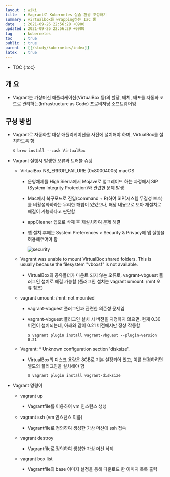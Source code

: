 ```yaml
---
layout  : wiki
title   : Vagrant로 Kubernetes 실습 환경 조성하기
summary : virtualbox를 wrapping하는 IaC 툴
date    : 2021-09-26 22:56:28 +0900
updated : 2021-09-26 22:56:29 +0900
tag     : kubernetes
toc     : true
public  : true
parent  : [[/study/kubernetes/index]]
latex   : true
---
```

* TOC
{:toc}

## 개 요

* Vagrant는 가상머신 애플리케이션(VirtualBox 등)의 할당, 배치, 배포를 자동화 코드로 관리하는(Infrastructure as Code) 프로비저닝 소프트웨어임
    
## 구성 방법

* Vagrant로 자동화할 대상 애플리케이션을 사전에 설치해야 하며, VirtualBox를 설치하도록 함

    ```shell
    $ brew install --cask VirtualBox
    ```

* Vagrant 실행시 발생한 오류와 트러블 슈팅

    * VirtualBox NS_ERROR_FAILURE (0x80004005) macOS

        * 운영체제를 High Sierra에서 Mojave로 업그레이드 하는 과정에서 SIP (System Integrity Protection)와 관련한 문제 발생

        * Mac에서 복구모드로 진입(command + R)하여 SIP(시스템 무결성 보호)를 비활성화하라는 무리한 해법이 있었으나, 해당 내용으로 보아 재설치로 해결이 가능하다고 판단함

        * appCleaner 앱으로 삭제 후 재설치하여 문제 해결

        * 앱 설치 후에는 System Preferences > Security & Privacy에 앱 실행을 허용해주어야 함

          ![security](https://user-images.githubusercontent.com/65143458/135757145-33d771ee-7483-4876-b181-067008c09cfc.png)


    * Vagrant was unable to mount VirtualBox shared folders. This is usually because the filesystem "vboxsf" is not available. 

        * VirtualBox의 공유폴더가 마운트 되지 않는 오류로, vagrant-vbguest 플러그인 설치로 해결 가능함 (플러그인 설치는 vagrant umount: /mnt 오류 참조)

    * vagrant umount: /mnt: not mounted

        * vagrant-vbguest 플러그인과 관련한 의존성 문제임

        * vagrant-vbguest 플러그인 설치 시 버전을 지정하지 않으면, 현재 0.30 버전이 설치되는데, 아래와 같이 0.21 버전에서만 정상 작동함

            ```shell
            $ vagrant plugin install vagrant-vbguest --plugin-version 0.21
            ```
    * Vagrant: * Unknown configuration section 'disksize'.

        * VirtualBox의 디스크 용량은 8GB로 기본 설정되어 있고, 이를 변경하려면 별도의 플러그인을 설치해야 함

            ```shell
            $ vagrant plugin install vagrant-disksize 
            ```
            
* Vagrant 명령어

    * vagrant up

      * Vagrantfile를 이용하여 vm 인스턴스 생성

    * vagrant ssh (vm 인스턴스 이름)

      * Vagrantfile로 정의하여 생성한 가상 머신에 ssh 접속

    * vagrant destroy 

      * Vagrantfile로 정의하여 생성한 가상 머신 삭제

    * vagrant box list

      * Vagrantfile의 base 이미지 설정을 통해 다운로드 한 이미지 목록 출력
